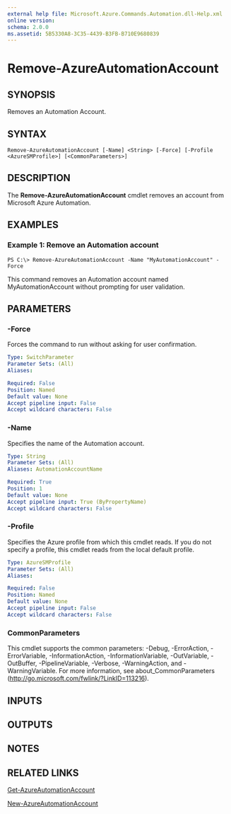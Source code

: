```yaml
---
external help file: Microsoft.Azure.Commands.Automation.dll-Help.xml
online version: 
schema: 2.0.0
ms.assetid: 5B5330A8-3C35-4439-B3FB-B710E9680839
---
```


# Remove-AzureAutomationAccount

## SYNOPSIS
Removes an Automation Account.

## SYNTAX

```
Remove-AzureAutomationAccount [-Name] <String> [-Force] [-Profile <AzureSMProfile>] [<CommonParameters>]
```

## DESCRIPTION
The **Remove-AzureAutomationAccount** cmdlet removes an account from Microsoft Azure Automation.

## EXAMPLES

### Example 1: Remove an Automation account
```
PS C:\> Remove-AzureAutomationAccount -Name "MyAutomationAccount" -Force
```

This command removes an Automation account named MyAutomationAccount without prompting for user validation.

## PARAMETERS

### -Force
Forces the command to run without asking for user confirmation.

```yaml
Type: SwitchParameter
Parameter Sets: (All)
Aliases: 

Required: False
Position: Named
Default value: None
Accept pipeline input: False
Accept wildcard characters: False
```

### -Name
Specifies the name of the Automation account.

```yaml
Type: String
Parameter Sets: (All)
Aliases: AutomationAccountName

Required: True
Position: 1
Default value: None
Accept pipeline input: True (ByPropertyName)
Accept wildcard characters: False
```

### -Profile
Specifies the Azure profile from which this cmdlet reads.
If you do not specify a profile, this cmdlet reads from the local default profile.

```yaml
Type: AzureSMProfile
Parameter Sets: (All)
Aliases: 

Required: False
Position: Named
Default value: None
Accept pipeline input: False
Accept wildcard characters: False
```

### CommonParameters
This cmdlet supports the common parameters: -Debug, -ErrorAction, -ErrorVariable, -InformationAction, -InformationVariable, -OutVariable, -OutBuffer, -PipelineVariable, -Verbose, -WarningAction, and -WarningVariable. For more information, see about_CommonParameters (http://go.microsoft.com/fwlink/?LinkID=113216).

## INPUTS

## OUTPUTS

## NOTES

## RELATED LINKS

[Get-AzureAutomationAccount](./Get-AzureAutomationAccount.md)

[New-AzureAutomationAccount](./New-AzureAutomationAccount.md)



